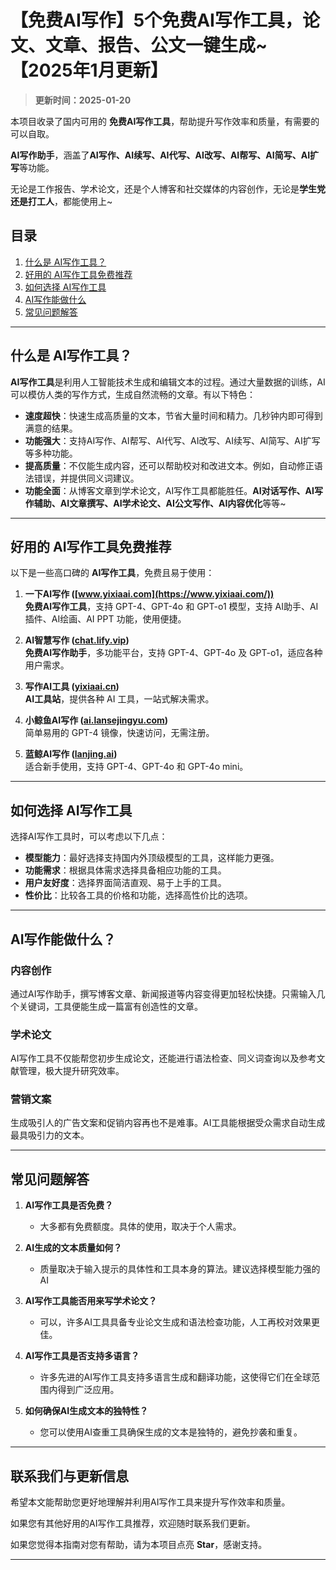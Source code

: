 # 【免费AI写作】5个免费AI写作工具，论文、文章、报告、公文一键生成~ 【2025年1月更新】

> **更新时间：2025-01-20**

本项目收录了国内可用的 **免费AI写作工具**，帮助提升写作效率和质量，有需要的可以自取。

**AI写作助手**，涵盖了**AI写作、AI续写、AI代写、AI改写、AI帮写、AI简写、AI扩写**等功能。

无论是工作报告、学术论文，还是个人博客和社交媒体的内容创作，无论是**学生党还是打工人**，都能使用上~

## 目录

1. [什么是 AI写作工具？](#什么是-ai写作工具)
2. [好用的 AI写作工具免费推荐](#好用的-ai写作工具免费推荐)
3. [如何选择 AI写作工具](#如何选择-ai写作工具)
4. [AI写作能做什么](#ai写作能做什么)
5. [常见问题解答](#常见问题解答)

---

## 什么是 AI写作工具？

**AI写作工具**是利用人工智能技术生成和编辑文本的过程。通过大量数据的训练，AI可以模仿人类的写作方式，生成自然流畅的文章。有以下特色：

- **速度超快**：快速生成高质量的文本，节省大量时间和精力。几秒钟内即可得到满意的结果。
- **功能强大**：支持AI写作、AI帮写、AI代写、AI改写、AI续写、AI简写、AI扩写等多种功能。
- **提高质量**：不仅能生成内容，还可以帮助校对和改进文本。例如，自动修正语法错误，并提供同义词建议。
- **功能全面**：从博客文章到学术论文，AI写作工具都能胜任。**AI对话写作、AI写作辅助、AI文章撰写、AI学术论文、AI公文写作、AI内容优化**等等~

---

## 好用的 AI写作工具免费推荐

以下是一些高口碑的 **AI写作工具**，免费且易于使用：

1. **一下AI写作 ([www.yixiaai.com](https://www.yixiaai.com/))**  
   **免费AI写作工具**，支持 GPT-4、GPT-4o 和 GPT-o1 模型，支持 AI助手、AI插件、AI绘画、AI PPT 功能，使用便捷。

2. **AI智慧写作 ([chat.lify.vip](https://chat.lify.vip/))**  
   **免费AI写作助手**，多功能平台，支持 GPT-4、GPT-4o 及 GPT-o1，适应各种用户需求。

3. **写作AI工具 ([yixiaai.cn](https://yixiaai.cn/))**  
   **AI工具站**，提供各种 AI 工具，一站式解决需求。

4. **小鲸鱼AI写作 ([ai.lansejingyu.com](https://ai.lansejingyu.com/))**  
   简单易用的 GPT-4 镜像，快速访问，无需注册。

5. **蓝鲸AI写作 ([lanjing.ai](https://lanjing.ai/))**  
   适合新手使用，支持 GPT-4、GPT-4o 和 GPT-4o mini。

---

## 如何选择 AI写作工具

选择AI写作工具时，可以考虑以下几点：

- **模型能力**：最好选择支持国内外顶级模型的工具，这样能力更强。
- **功能需求**：根据具体需求选择具备相应功能的工具。
- **用户友好度**：选择界面简洁直观、易于上手的工具。
- **性价比**：比较各工具的价格和功能，选择高性价比的选项。

---

## AI写作能做什么？

### 内容创作

通过AI写作助手，撰写博客文章、新闻报道等内容变得更加轻松快捷。只需输入几个关键词，工具便能生成一篇富有创造性的文章。

### 学术论文

AI写作工具不仅能帮您初步生成论文，还能进行语法检查、同义词查询以及参考文献管理，极大提升研究效率。

### 营销文案

生成吸引人的广告文案和促销内容再也不是难事。AI工具能根据受众需求自动生成最具吸引力的文本。

---

## 常见问题解答

1. **AI写作工具是否免费？**
    - 大多都有免费额度。具体的使用，取决于个人需求。

2. **AI生成的文本质量如何？**
    - 质量取决于输入提示的具体性和工具本身的算法。建议选择模型能力强的AI

3. **AI写作工具能否用来写学术论文？**
    - 可以，许多AI工具具备专业论文生成和语法检查功能，人工再校对效果更佳。

4. **AI写作工具是否支持多语言？**
    - 许多先进的AI写作工具支持多语言生成和翻译功能，这使得它们在全球范围内得到广泛应用。

5. **如何确保AI生成文本的独特性？**
    - 您可以使用AI查重工具确保生成的文本是独特的，避免抄袭和重复。

---

## 联系我们与更新信息

希望本文能帮助您更好地理解并利用AI写作工具来提升写作效率和质量。

如果您有其他好用的AI写作工具推荐，欢迎随时联系我们更新。

如果您觉得本指南对您有帮助，请为本项目点亮 **Star**，感谢支持。

---
